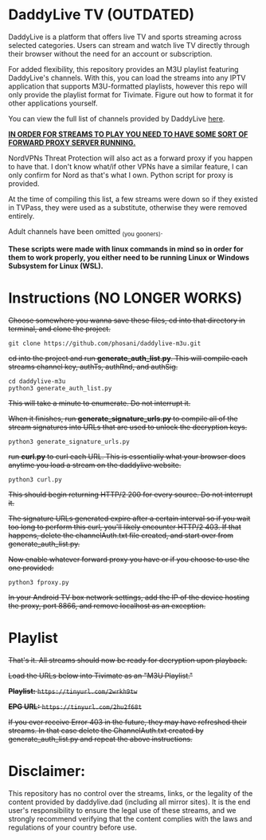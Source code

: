 # DaddyLive TV (OUTDATED)

DaddyLive is a platform that offers live TV and sports streaming across selected categories. Users can stream and watch live TV directly through their browser without the need for an account or subscription.

For added flexibility, this repository provides an M3U playlist featuring DaddyLive's channels. With this, you can load the streams into any IPTV application that supports M3U-formatted playlists, however this repo will only provide the playlist format for Tivimate. Figure out how to format it for other applications yourself.

You can view the full list of channels provided by DaddyLive [here](https://daddylive.dad/24-7-channels.php). 

<ins>**IN ORDER FOR STREAMS TO PLAY YOU NEED TO HAVE SOME SORT OF FORWARD PROXY SERVER RUNNING.**</ins>

NordVPNs Threat Protection will also act as a forward proxy if you happen to have that. I don't know what/if other VPNs have a similar feature, I can only confirm for Nord as that's what I own. Python script for proxy is provided.

At the time of compiling this list, a few streams were down so if they existed in TVPass, they were used as a substitute, otherwise they were removed entirely.

Adult channels have been omitted <sub>(you gooners)</sub>.

**These scripts were made with linux commands in mind so in order for them to work properly, you either need to be running Linux or Windows Subsystem for Linux (WSL).**


# Instructions (NO LONGER WORKS)
~~Choose somewhere you wanna save these files, cd into that directory in terminal, and clone the project.~~
```
git clone https://github.com/phosani/daddylive-m3u.git
```
~~cd into the project and run **generate_auth_list.py**. This will compile each streams channel key, authTs, authRnd, and authSig.~~
```
cd daddylive-m3u
python3 generate_auth_list.py
```
~~This will take a minute to enumerate. Do not interrupt it.~~

~~When it finishes, run **generate_signature_urls.py** to compile all of the stream signatures into URLs that are used to unlock the decryption keys.~~
```
python3 generate_signature_urls.py
```
~~run **curl.py** to curl each URL. This is essentially what your browser does anytime you load a stream on the daddylive website.~~
```
python3 curl.py
```
~~This should begin returning HTTP/2 200 for every source. Do not interrupt it.~~

~~The signature URLs generated expire after a certain interval so if you wait too long to perform this curl, you'll likely encounter HTTP/2 403. If that happens, delete the channelAuth.txt file created, and start over from generate_auth_list.py.~~

~~Now enable whatever forward proxy you have or if you choose to use the one provided:~~
```
python3 fproxy.py
```
~~In your Android TV box network settings, add the IP of the device hosting the proxy, port 8866, and remove localhost as an exception.~~

# Playlist
~~That's it. All streams should now be ready for decryption upon playback.~~

~~Load the URLs below into Tivimate as an "M3U Playlist."~~
  
  ~~**Playlist:** `https://tinyurl.com/2wrkh9tw`~~
  
   ~~**EPG URL:** `https://tinyurl.com/2hu2f68t`~~

~~If you ever receive Error 403 in the future, they may have refreshed their streams. In that case delete the ChannelAuth.txt created by generate_auth_list.py and repeat the above instructions.~~

# Disclaimer:

This repository has no control over the streams, links, or the legality of the content provided by daddylive.dad (including all mirror sites). It is the end user's responsibility to ensure the legal use of these streams, and we strongly recommend verifying that the content complies with the laws and regulations of your country before use.

